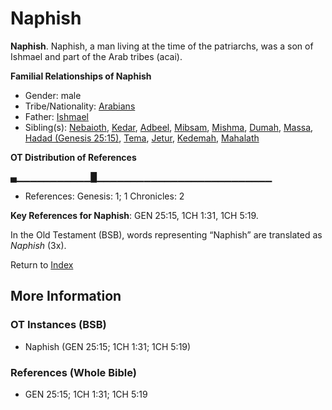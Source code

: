 # Naphish
**Naphish**. 
Naphish, a man living at the time of the patriarchs, was a son of Ishmael and part of the Arab tribes (acai). 




**Familial Relationships of Naphish**


* Gender: male
* Tribe/Nationality: [Arabians](../../../groups/md/acai/Arabia.md)
* Father: [Ishmael](Ishmael.md)
* Sibling(s): [Nebaioth](Nebaioth.md), [Kedar](Kedar.md), [Adbeel](Adbeel.md), [Mibsam](Mibsam.md), [Mishma](Mishma.md), [Dumah](Dumah.md), [Massa](Massa.md), [Hadad (Genesis 25:15)](Hadad.4.md), [Tema](Tema.md), [Jetur](Jetur.md), [Kedemah](Kedemah.md), [Mahalath](Mahalath.md)


**OT Distribution of References**

▄▁▁▁▁▁▁▁▁▁▁▁█▁▁▁▁▁▁▁▁▁▁▁▁▁▁▁▁▁▁▁▁▁▁▁▁▁▁
* References: Genesis: 1; 1 Chronicles: 2



**Key References for Naphish**: 
GEN 25:15, 1CH 1:31, 1CH 5:19. 


In the Old Testament (BSB), words representing “Naphish” are translated as 
*Naphish* (3x). 




Return to [Index](00-Index.md)

## More Information

### OT Instances (BSB)

* Naphish (GEN 25:15; 1CH 1:31; 1CH 5:19)



### References (Whole Bible)

* GEN 25:15; 1CH 1:31; 1CH 5:19



